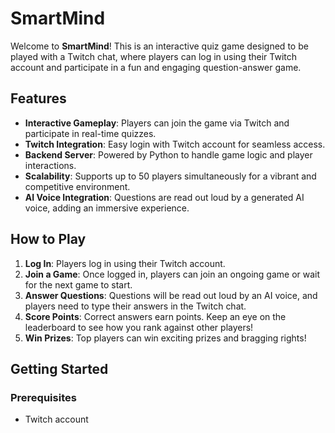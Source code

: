 # SmartMind

Welcome to **SmartMind**! This is an interactive quiz game designed to be played with a Twitch chat, where players can log in using their Twitch account and participate in a fun and engaging question-answer game.

## Features

- **Interactive Gameplay**: Players can join the game via Twitch and participate in real-time quizzes.
- **Twitch Integration**: Easy login with Twitch account for seamless access.
- **Backend Server**: Powered by Python to handle game logic and player interactions.
- **Scalability**: Supports up to 50 players simultaneously for a vibrant and competitive environment.
- **AI Voice Integration**: Questions are read out loud by a generated AI voice, adding an immersive experience.

## How to Play

1. **Log In**: Players log in using their Twitch account.
2. **Join a Game**: Once logged in, players can join an ongoing game or wait for the next game to start.
3. **Answer Questions**: Questions will be read out loud by an AI voice, and players need to type their answers in the Twitch chat.
4. **Score Points**: Correct answers earn points. Keep an eye on the leaderboard to see how you rank against other players!
5. **Win Prizes**: Top players can win exciting prizes and bragging rights!

## Getting Started

### Prerequisites

- Twitch account